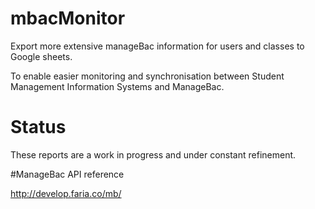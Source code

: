 # mbacMonitor
Export more extensive manageBac information for users and classes to Google sheets.

To enable easier monitoring and synchronisation between Student Management Information Systems and ManageBac.

# Status
These reports are a work in progress and under constant refinement.

#ManageBac API reference

http://develop.faria.co/mb/
